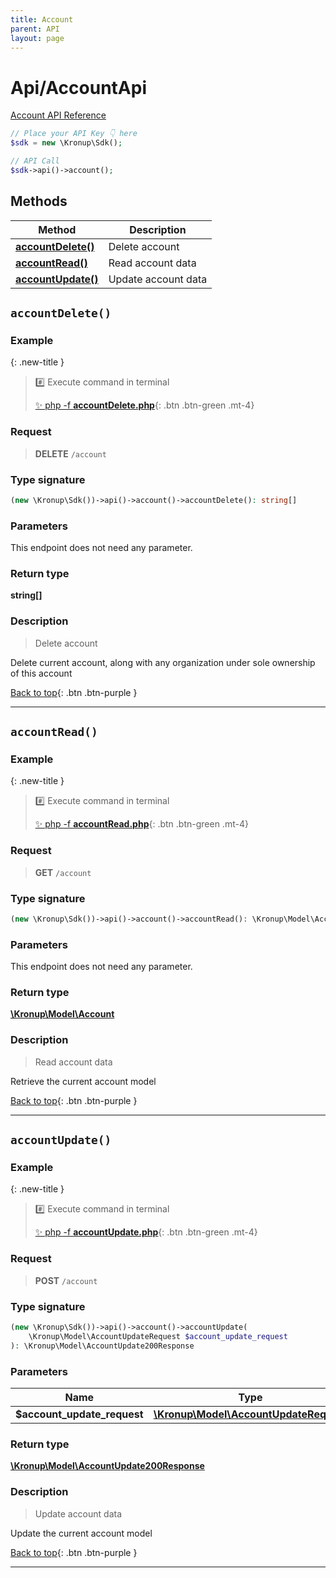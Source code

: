 ```yaml
---
title: Account
parent: API
layout: page
---
```


# Api/AccountApi

[Account API Reference](https://api.kronup.com/#tag/Account)

```php
// Place your API Key 👇 here
$sdk = new \Kronup\Sdk();

// API Call
$sdk->api()->account();
```

## Methods

Method | Description
------------- | -------------
[**accountDelete()**](#accountdelete) | Delete account
[**accountRead()**](#accountread) | Read account data
[**accountUpdate()**](#accountupdate) | Update account data


## `accountDelete()`

### Example

{: .new-title }
> #️⃣ Execute command in terminal 
> 
> [✨ php -f **accountDelete.php**](https://github.com/kronup/kronup-php/blob/main/examples/Api/AccountApi/accountDelete.php){: .btn .btn-green .mt-4}

### Request

> **DELETE** `/account`

### Type signature

```php
(new \Kronup\Sdk())->api()->account()->accountDelete(): string[]
```

### Parameters

This endpoint does not need any parameter.

### Return type

**string[]**

### Description

> Delete account

Delete current account, along with any organization under sole ownership of this account

[Back to top](#top){: .btn .btn-purple }

---


## `accountRead()`

### Example

{: .new-title }
> #️⃣ Execute command in terminal 
> 
> [✨ php -f **accountRead.php**](https://github.com/kronup/kronup-php/blob/main/examples/Api/AccountApi/accountRead.php){: .btn .btn-green .mt-4}

### Request

> **GET** `/account`

### Type signature

```php
(new \Kronup\Sdk())->api()->account()->accountRead(): \Kronup\Model\Account
```

### Parameters

This endpoint does not need any parameter.

### Return type

[**\Kronup\Model\Account**](../../Model/Account)

### Description

> Read account data

Retrieve the current account model

[Back to top](#top){: .btn .btn-purple }

---


## `accountUpdate()`

### Example

{: .new-title }
> #️⃣ Execute command in terminal 
> 
> [✨ php -f **accountUpdate.php**](https://github.com/kronup/kronup-php/blob/main/examples/Api/AccountApi/accountUpdate.php){: .btn .btn-green .mt-4}

### Request

> **POST** `/account`

### Type signature

```php
(new \Kronup\Sdk())->api()->account()->accountUpdate(
    \Kronup\Model\AccountUpdateRequest $account_update_request
): \Kronup\Model\AccountUpdate200Response
```

### Parameters

Name | Type | Description  | Notes
------------- | ------------- | ------------- | -------------
 **$account_update_request** | [**\Kronup\Model\AccountUpdateRequest**](../../Model/AccountUpdateRequest) |  |

### Return type

[**\Kronup\Model\AccountUpdate200Response**](../../Model/AccountUpdate200Response)

### Description

> Update account data

Update the current account model

[Back to top](#top){: .btn .btn-purple }

---
